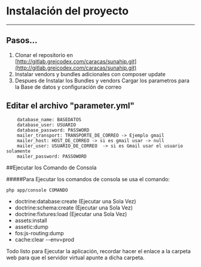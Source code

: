 # Instalación del proyecto
----------------------------------


Pasos...
----

1. Clonar el repositorio en [http://gitlab.greicodex.com/caracas/sunahip.git](http://gitlab.greicodex.com/caracas/sunahip.git)
2. Instalar vendors y bundles adicionales con composer update 
3. Despues de Instalar los Bundles y vendors Cargar los parametros para la Base de datos y configuración de correo
   
Editar el archivo "parameter.yml"
---------------------

        database_name: BASEDATOS
        database_user: USUARIO
        database_password: PASSWORD
        mailer_transport: TRANSPORTE_DE_CORREO -> Ejemplo gmail
        mailer_host: HOST_DE_CORREO -> si es gmail usar -> null
        mailer_user: USUARIO_DE_CORREO  -> si es Gmail usar el usuario solamente
        mailer_password: PASSOWORD



##Ejecutar los Comando de Consola

#####Para Ejecutar los comandos de consola se usa el comando:
     
    php app/console COMANDO 

* doctrine:database:create (Ejecutar una Sola Vez)
* doctrine:schema:create   (Ejecutar una Sola Vez)
* doctrine:fixtures:load   (Ejecutar una Sola Vez)
* assets:install
* assetic:dump
* fos:js-routing:dump
* cache:clear --env=prod


Todo listo para Ejecutar la aplicación, recordar hacer el enlace a la carpeta web para que el servidor virtual apunte a dicha carpeta.  